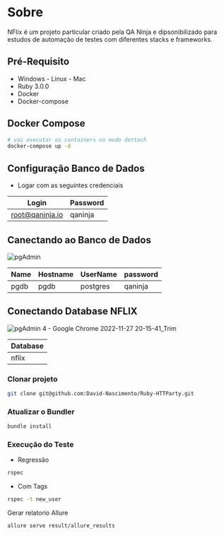 # Sobre
NFlix é um projeto particular criado pela QA Ninja e dipsonibilizado para estudos de automação de testes com diferentes
stacks e frameworks.

## Pré-Requisito
- Windows - Linux - Mac
- Ruby 3.0.0
- Docker
- Docker-compose

## Docker Compose
```sh
# vai executar os containers no modo dettach
docker-compose up -d 
```
## Configuração Banco de Dados
- Logar com as seguintes credenciais

| Login             | Password |
|-------------------|----------|
| root@qaninja.io   | qaninja  |

## Canectando ao Banco de Dados
![pgAdmin](https://user-images.githubusercontent.com/53004819/204164636-052984a2-6ad1-4bae-b488-97abb0bfb245.gif)

| Name | Hostname | UserName | password |
|------|----------|----------|----------|
| pgdb | pgdb     | postgres | qaninja  |

## Conectando Database NFLIX
![pgAdmin 4 - Google Chrome 2022-11-27 20-15-41_Trim](https://user-images.githubusercontent.com/53004819/204165084-61e8b7d7-fc6b-46d1-afa8-17eb6c6b62be.gif)

| Database |
|----------|
| nflix    |

### Clonar projeto
```sh
git clone git@github.com:David-Nascimento/Ruby-HTTParty.git
```

### Atualizar o Bundler
```sh
bundle install
```

### Execução do Teste 
- Regressão
```sh
rspec
```
- Com Tags
```sh
rspec -t new_user
```

Gerar relatorio Allure
```sh
allure serve result/allure_results
```